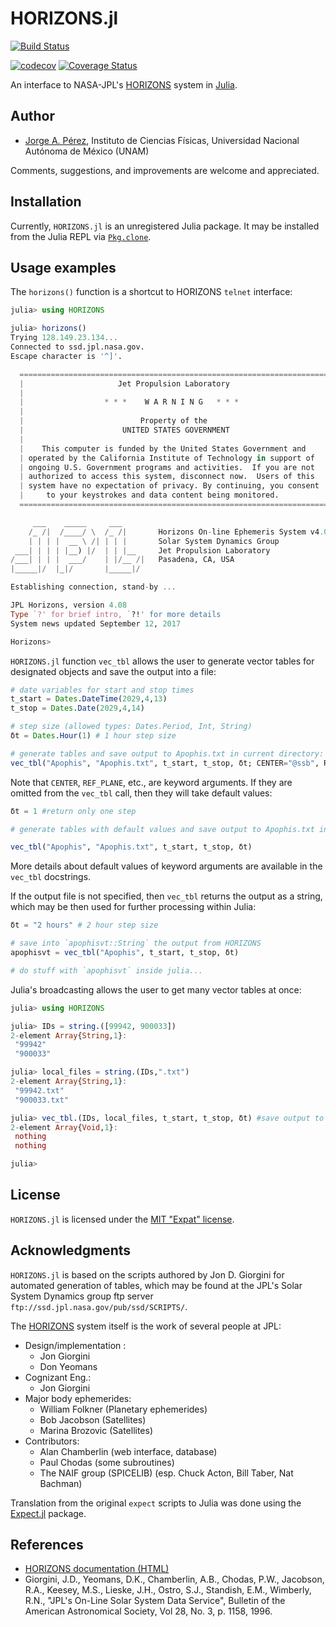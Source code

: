 # HORIZONS.jl

[![Build Status](https://travis-ci.org/PerezHz/HORIZONS.jl.svg?branch=master)](https://travis-ci.org/PerezHz/HORIZONS.jl)

[![codecov](https://codecov.io/gh/PerezHz/HORIZONS.jl/branch/master/graph/badge.svg)](https://codecov.io/gh/PerezHz/HORIZONS.jl) [![Coverage Status](https://coveralls.io/repos/github/PerezHz/HORIZONS.jl/badge.svg)](https://coveralls.io/github/PerezHz/HORIZONS.jl)

An interface to NASA-JPL's [HORIZONS](https://ssd.jpl.nasa.gov/?horizons) system in
[Julia](http://julialang.org).

## Author

- [Jorge A. Pérez](https://www.linkedin.com/in/perezhz),
Instituto de Ciencias Físicas, Universidad Nacional Autónoma de México (UNAM)

Comments, suggestions, and improvements are welcome and appreciated.

## Installation

Currently, `HORIZONS.jl` is an unregistered Julia package. It may be installed
from the Julia REPL via [`Pkg.clone`](https://docs.julialang.org/en/release-0.4/manual/packages/#installing-unregistered-packages).

## Usage examples

The `horizons()` function is a shortcut to HORIZONS `telnet` interface:

```julia
julia> using HORIZONS

julia> horizons()
Trying 128.149.23.134...
Connected to ssd.jpl.nasa.gov.
Escape character is '^]'.

  ======================================================================
  |                     Jet Propulsion Laboratory                      |
  |                                                                    |
  |                  * * *    W A R N I N G   * * *                    |
  |                                                                    |
  |                          Property of the                           |
  |                      UNITED STATES GOVERNMENT                      |
  |                                                                    |
  |    This computer is funded by the United States Government and     |
  | operated by the California Institute of Technology in support of   |
  | ongoing U.S. Government programs and activities.  If you are not   |
  | authorized to access this system, disconnect now.  Users of this   |
  | system have no expectation of privacy. By continuing, you consent  |
  |     to your keystrokes and data content being monitored.           |
  ======================================================================

     ___    _____     ___
    /_ /|  /____/ \  /_ /|       Horizons On-line Ephemeris System v4.08
    | | | |  __ \ /| | | |       Solar System Dynamics Group
 ___| | | | |__) |/  | | |__     Jet Propulsion Laboratory
/___| | | |  ___/    | |/__ /|   Pasadena, CA, USA
|_____|/  |_|/       |_____|/

Establishing connection, stand-by ...

JPL Horizons, version 4.08
Type `?' for brief intro, `?!' for more details
System news updated September 12, 2017

Horizons>
```

`HORIZONS.jl` function `vec_tbl` allows the user to generate vector tables for 
designated objects and save the output into a file:

```julia
# date variables for start and stop times
t_start = Dates.DateTime(2029,4,13)
t_stop = Dates.Date(2029,4,14)

# step size (allowed types: Dates.Period, Int, String)
δt = Dates.Hour(1) # 1 hour step size

# generate tables and save output to Apophis.txt in current directory:
vec_tbl("Apophis", "Apophis.txt", t_start, t_stop, δt; CENTER="@ssb", REF_PLANE="FRAME", OUT_UNITS=2, CSV_FORMAT=true, VEC_TABLE=2)
```

Note that `CENTER`, `REF_PLANE`, etc., are keyword arguments. If they are omitted
from the `vec_tbl` call, then they will take default values:

```julia
δt = 1 #return only one step

# generate tables with default values and save output to Apophis.txt in current directory:

vec_tbl("Apophis", "Apophis.txt", t_start, t_stop, δt)
```

More details about default values of keyword arguments are available in the 
`vec_tbl` docstrings.

If the output file is not specified, then `vec_tbl` returns the output as a
string, which may be then used for further processing within Julia:

```julia
δt = "2 hours" # 2 hour step size

# save into `apophisvt::String` the output from HORIZONS
apophisvt = vec_tbl("Apophis", t_start, t_stop, δt)

# do stuff with `apophisvt` inside julia...
```

Julia's broadcasting allows the user to get many vector tables at once:

```julia
julia> using HORIZONS

julia> IDs = string.([99942, 900033])
2-element Array{String,1}:
 "99942" 
 "900033"

julia> local_files = string.(IDs,".txt")
2-element Array{String,1}:
 "99942.txt" 
 "900033.txt"

julia> vec_tbl.(IDs, local_files, t_start, t_stop, δt) #save output to local files 99942.txt and 900033.txt in current folder
2-element Array{Void,1}:
 nothing
 nothing

julia>
```

## License

`HORIZONS.jl` is licensed under the [MIT "Expat" license](./LICENSE.md).

## Acknowledgments

`HORIZONS.jl` is based on the scripts authored by Jon D. Giorgini for automated
generation of tables, which may be
found at the JPL's Solar System Dynamics group ftp server
`ftp://ssd.jpl.nasa.gov/pub/ssd/SCRIPTS/`.

The [HORIZONS](https://ssd.jpl.nasa.gov/?horizons) system itself is the work of several people at JPL:

* Design/implementation :
  - Jon Giorgini
  - Don Yeomans
* Cognizant Eng.:
  - Jon Giorgini
* Major body ephemerides:
  - William Folkner (Planetary ephemerides)
  - Bob Jacobson    (Satellites)
  - Marina Brozovic (Satellites)
* Contributors:
  - Alan Chamberlin (web interface, database)
  - Paul Chodas     (some subroutines)
  - The NAIF group  (SPICELIB) (esp. Chuck Acton, Bill Taber, Nat Bachman)

Translation from the original `expect` scripts to Julia was done using the
[Expect.jl](https://github.com/wavexx/Expect.jl) package.

## References

* [HORIZONS documentation (HTML)](https://ssd.jpl.nasa.gov/?horizons_doc)
* Giorgini, J.D., Yeomans, D.K., Chamberlin, A.B., Chodas, P.W.,
    Jacobson, R.A., Keesey, M.S., Lieske, J.H., Ostro, S.J.,
    Standish, E.M., Wimberly, R.N., "JPL's On-Line Solar System Data
    Service", Bulletin of the American Astronomical Society, Vol 28,
    No. 3, p. 1158, 1996.
